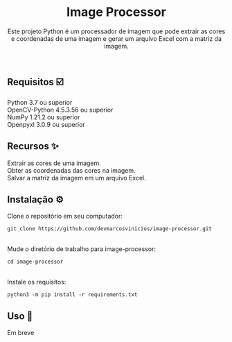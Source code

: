 <h1 align="center">Image Processor</h1>

<p align="center">Este projeto Python é um processador de imagem que pode extrair as cores e coordenadas de uma imagem e gerar um arquivo Excel com a matriz da imagem.</p><br>

<h2>Requisitos ☑️</h2>
<p>
Python 3.7 ou superior<br>
OpenCV-Python 4.5.3.56 ou superior<br>
NumPy 1.21.2 ou superior<br>
Openpyxl 3.0.9 ou superior<br>
</p>

<h2>Recursos ✨</h2>
<p>
Extrair as cores de uma imagem.<br>
Obter as coordenadas das cores na imagem.<br>
Salvar a matriz da imagem em um arquivo Excel.<br>
</p>

<h2>Instalação ⚙️</h2>
Clone o repositório em seu computador: <br>

```
git clone https://github.com/devmarcosvinicius/image-processor.git
```

<br>
Mude o diretório de trabalho para image-processor: <br>

```
cd image-processor
```

<br>
Instale os requisitos: <br>

```
python3 -m pip install -r requirements.txt
```

<h2>Uso 👣</h2>
<p>Em breve</p>